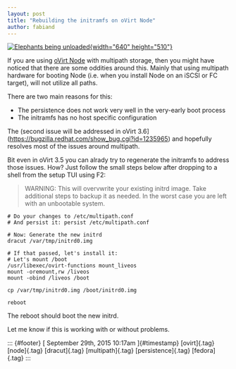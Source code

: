 ```yaml
---
layout: post
title: "Rebuilding the initramfs on oVirt Node"
author: fabiand
---
```




[![Elephants being
unloaded](https://farm8.staticflickr.com/7126/6997630239_5b3b693c89_z.jpg){width="640"
height="510"}](https://www.flickr.com/photos/boston_public_library/6997630239/in/photostream/ "Elephants being unloaded")

If you are using [oVirt Node](http://www.ovirt.org/Node) with multipath
storage, then you might have noticed that there are some oddities around
this. Mainly that using multipath hardware for booting Node (i.e. when
you install Node on an iSCSI or FC target), will not utilize all paths.

There are two main reasons for this:

-   The persistence does not work very well in the very-early boot
    process
-   The initramfs has no host specific configuration

The (second issue will be addressed in oVirt
3.6\](<https://bugzilla.redhat.com/show_bug.cgi?id=1235965>) and
hopefully resolves most of the issues around multipath.

Bit even in oVirt 3.5 you can alrady try to regenerate the initramfs to
address those issues. How? Just follow the small steps below after
dropping to a shell from the setup TUI using F2:

> WARNING: This will overvwrite your existing initrd image. Take
> additional steps to backup it as needed. In the worst case you are
> left with an unbootable system.

    # Do your changes to /etc/multipath.conf
    # And persist it: persist /etc/multipath.conf

    # Now: Generate the new initrd
    dracut /var/tmp/initrd0.img

    # If that passed, let's install it:
    # Let's mount /boot
    /usr/libexec/ovirt-functions mount_liveos
    mount -oremount,rw /liveos
    mount -obind /liveos /boot

    cp /var/tmp/initrd0.img /boot/initrd0.img

    reboot

The reboot should boot the new initrd.

Let me know if this is working with or without problems.

::: {#footer}
[ September 29th, 2015 10:17am ]{#timestamp} [ovirt]{.tag} [node]{.tag}
[dracut]{.tag} [multipath]{.tag} [persistence]{.tag} [fedora]{.tag}
:::

